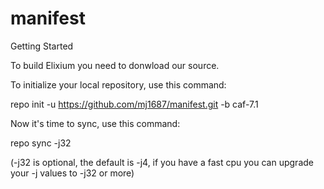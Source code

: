 # manifest


Getting Started

To build Elixium you need to donwload our source.

To initialize your local repository, use this command:

repo init -u https://github.com/mj1687/manifest.git -b caf-7.1

Now it's time to sync, use this command:

repo sync -j32

(-j32 is optional, the default is -j4, if you have a fast cpu you can upgrade your -j values to -j32 or more)
